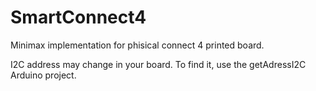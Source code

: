 # SmartConnect4

Minimax implementation for phisical connect 4 printed board. 

I2C address may change in your board. To find it, use the getAdressI2C Arduino project. 